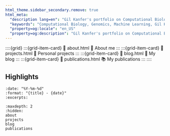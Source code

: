 ```yaml
---
html_theme.sidebar_secondary.remove: true
html_meta:
  "description lang=en": "Gil Kanfer's portfolio on Computational Biology and Genomics. Discover my journey from deep learning applications to genome analysis. A look into the fascinating world of computational biology."
  "keywords": "Computational Biology, Genomics, Machine Learning, Gil Kanfer"
  "property=og:locale": "en_US"
  "property=og:description": "Gil Kanfer's portfolio on Computational Biology and Genomics. Discover my journey from deep learning applications to genome analysis. A look into the fascinating world of computational biology."
---
```


::::{grid}
:::{grid-item-card}
:link: about.html
🔬 About me
:::
:::{grid-item-card}
:link: projects.html
🧬 Personal projects 
:::
:::{grid-item-card}
:link: blog.html
📗 My blog
:::
:::{grid-item-card}
:link: publications.html
📚 My publications
:::
::::

## Highlights

```{postlist}
:date: "%Y-%m-%d"
:format: "{title} - {date}"
:excerpts:
```

```{toctree}
:maxdepth: 2
:hidden:
about
projects
blog
publications
```